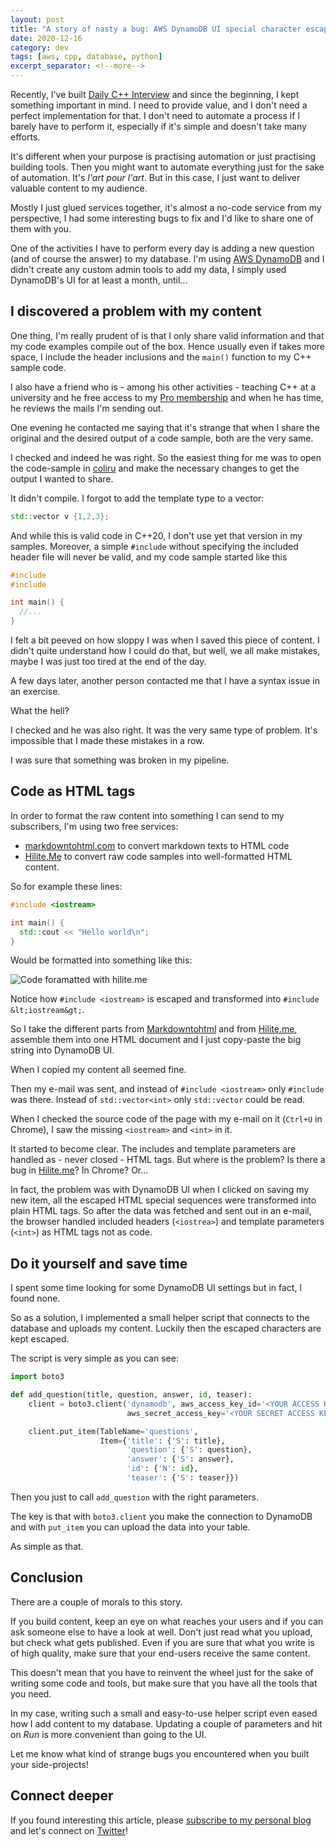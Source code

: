 ```yaml
---
layout: post
title: "A story of nasty a bug: AWS DynamoDB UI special character escaping"
date: 2020-12-16
category: dev
tags: [aws, cpp, database, python]
excerpt_separator: <!--more-->
---
```

Recently, I've built [Daily C++ Interview](https://www.dailycppinterview.dev/) and since the beginning, I kept something important in mind. I need to provide value, and I don't need a perfect implementation for that. I don't need to automate a process if I barely have to perform it, especially if it's simple and doesn't take many efforts.
<!--more-->

It's different when your purpose is practising automation or just practising building tools. Then you might want to automate everything just for the sake of automation. It's _l'art pour l'art_. But in this case, I just want to deliver valuable content to my audience.

Mostly I just glued services together, it's almost a no-code service from my perspective, I had some interesting bugs to fix and I'd like to share one of them with you.

One of the activities I have to perform every day is adding a new question (and of course the answer) to my database. I'm using [AWS DynamoDB](https://aws.amazon.com/dynamodb/) and I didn't create any custom admin tools to add my data, I simply used DynamoDB's UI for at least a month, until...

## I discovered a problem with my content

One thing, I'm really prudent of is that I only share valid information and that my code examples compile out of the box. Hence usually even if takes more space, I include the header inclusions and the `main()` function to my C++ sample code.

I also have a friend who is - among his other activities - teaching C++ at a university and he free access to my [Pro membership](https://www.dailycppinterview.dev/checkout/) and when he has time, he reviews the mails I'm sending out.

One evening he contacted me saying that it's strange that when I share the original and the desired output of a code sample, both are the very same.

I checked and indeed he was right. So the easiest thing for me was to open the code-sample in [coliru](http://coliru.stacked-crooked.com/) and make the necessary changes to get the output I wanted to share.

It didn't compile. I forgot to add the template type to a vector:

```cpp
std::vector v {1,2,3};
```

And while this is valid code in C++20, I don't use yet that version in my samples. Moreover, a simple `#include` without specifying the included header file will never be valid, and my code sample started like this

```cpp
#include
#include

int main() {
  //...
}
```

I felt a bit peeved on how sloppy I was when I saved this piece of content. I didn't quite understand how I could do that, but well, we all make mistakes, maybe I was just too tired at the end of the day.

A few days later, another person contacted me that I have a syntax issue in an exercise. 

What the hell?

I checked and he was also right. It was the very same type of problem. It's impossible that I made these mistakes in a row.

I was sure that something was broken in my pipeline.

## Code as HTML tags

In order to format the raw content into something I can send to my subscribers, I'm using two free services:
- [markdowntohtml.com](https://markdowntohtml.com/) to convert markdown texts to HTML code
- [Hilite.Me](http://hilite.me/) to convert raw code samples into well-formatted HTML content.

So for example these lines:

```cpp
#include <iostream>

int main() {
  std::cout << "Hello world\n";
}
```

Would be formatted into something like this:

![Code foramatted with hilite.me]({{site.baseurl}}/assets/img/hiliteme.png "Code foramatted with hilite.me")

Notice how `#include <iostream>` is escaped and transformed into `#include &lt;iostream&gt;`.

So I take the different parts from [Markdowntohtml](https://markdowntohtml.com/) and from [Hilite.me](http://hilite.me/), assemble them into one HTML document and I just copy-paste the big string into DynamoDB UI.

When I copied my content all seemed fine. 

Then my e-mail was sent, and instead of `#include <iostream>` only `#include` was there. Instead of `std::vector<int>` only `std::vector` could be read.

When I checked the source code of the page with my e-mail on it (`Ctrl+U` in Chrome), I saw the missing `<iostream>` and `<int>` in it.

It started to become clear. The includes and template parameters are handled as - never closed - HTML tags. But where is the problem? Is there a bug in [Hilite.me](http://hilite.me/)? In Chrome? Or...

In fact, the problem was with DynamoDB UI when I clicked on saving my new item, all the escaped HTML special sequences were transformed into plain HTML tags. So after the data was fetched and sent out in an e-mail, the browser handled included headers (`<iostrea>`) and template parameters (`<int>`) as HTML tags not as code.

## Do it yourself and save time

I spent some time looking for some DynamoDB UI settings but in fact, I found none.

So as a solution, I implemented a small helper script that connects to the database and uploads my content. Luckily then the escaped characters are kept escaped.

The script is very simple as you can see:

```py
import boto3

def add_question(title, question, answer, id, teaser):
    client = boto3.client('dynamodb', aws_access_key_id='<YOUR ACCESS KEY ID>',
                          aws_secret_access_key='<YOUR SECRET ACCESS KEY>', region_name='us-east-1')

    client.put_item(TableName='questions',
                    Item={'title': {'S': title},
                          'question': {'S': question},
                          'answer': {'S': answer},
                          'id': {'N': id},
                          'teaser': {'S': teaser}})

```

Then you just to call `add_question` with the right parameters.

The key is that with `boto3.client` you make the connection to DynamoDB and with `put_item` you can upload the data into your table.

As simple as that.

## Conclusion

There are a couple of morals to this story.

If you build content, keep an eye on what reaches your users and if you can ask someone else to have a look at well. Don't just read what you upload, but check what gets published. Even if you are sure that what you write is of high quality, make sure that your end-users receive the same content.

This doesn't mean that you have to reinvent the wheel just for the sake of writing some code and tools, but make sure that you have all the tools that you need.

In my case, writing such a small and easy-to-use helper script even eased how I add content to my database. Updating a couple of parameters and hit on _Run_ is more convenient than going to the UI.

Let me know what kind of strange bugs you encountered when you built your side-projects!

## Connect deeper

If you found interesting this article, please [subscribe to my personal blog](http://eepurl.com/gvcv1j) and let's connect on [Twitter](https://twitter.com/SandorDargo)!